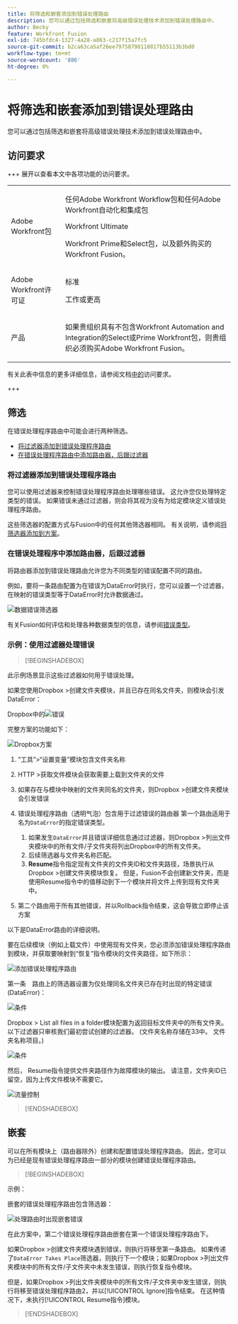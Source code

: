 ```yaml
---
title: 将筛选和嵌套添加到错误处理路由
description: 您可以通过包括筛选和嵌套将高级错误处理技术添加到错误处理路由中。
author: Becky
feature: Workfront Fusion
exl-id: 745bfdc4-1327-4a28-a863-c217f15a7fc5
source-git-commit: b2ca63ca5af26ee79758798118817b55113b3bd0
workflow-type: tm+mt
source-wordcount: '886'
ht-degree: 0%

---
```


# 将筛选和嵌套添加到错误处理路由

您可以通过包括筛选和嵌套将高级错误处理技术添加到错误处理路由中。

## 访问要求

+++ 展开以查看本文中各项功能的访问要求。

<table style="table-layout:auto">
 <col> 
 <col> 
 <tbody> 
  <tr> 
   <td role="rowheader">Adobe Workfront包</td> 
   <td> <p>任何Adobe Workfront Workflow包和任何Adobe Workfront自动化和集成包</p><p>Workfront Ultimate</p><p>Workfront Prime和Select包，以及额外购买的Workfront Fusion。</p> </td> 
  </tr> 
  <tr data-mc-conditions=""> 
   <td role="rowheader">Adobe Workfront许可证</td> 
   <td> <p>标准</p><p>工作或更高</p> </td> 
  </tr> 
  <tr> 
   <td role="rowheader">产品</td> 
   <td>
   <p>如果贵组织具有不包含Workfront Automation and Integration的Select或Prime Workfront包，则贵组织必须购买Adobe Workfront Fusion。</li></ul>
   </td> 
  </tr>
 </tbody> 
</table>

有关此表中信息的更多详细信息，请参阅文档[中的](/help/workfront-fusion/references/licenses-and-roles/access-level-requirements-in-documentation.md)访问要求。

+++

## 筛选

在错误处理程序路由中可能会进行两种筛选。

* [将过滤器添加到错误处理程序路由](#add-a-filter-to-the-error-handler-route)
* [在错误处理程序路由中添加路由器，后跟过滤器](#add-a-router-followed-by-filters-to-the-error-handler)

### 将过滤器添加到错误处理程序路由

您可以使用过滤器来控制错误处理程序路由处理哪些错误。 这允许您仅处理特定类型的错误。 如果错误未通过过滤器，则会将其视为没有为给定模块定义错误处理程序路由。

这些筛选器的配置方式与Fusion中的任何其他筛选器相同。 有关说明，请参阅[将筛选器添加到方案](/help/workfront-fusion/create-scenarios/add-modules/add-a-filter-to-a-scenario.md)。

### 在错误处理程序中添加路由器，后跟过滤器

将路由器添加到错误处理路由允许您为不同类型的错误配置不同的路由。

例如，要将一条路由配置为在错误为DataError时执行，您可以设置一个过滤器，在映射的错误类型等于DataError时允许数据通过。

![数据错误筛选器](assets/filter-dataerror.png)

有关Fusion如何评估和处理各种数据类型的信息，请参阅[错误类型](/help/workfront-fusion/references/errors/error-processing.md)。

### 示例：使用过滤器处理错误

>[!BEGINSHADEBOX]

此示例场景显示这些过滤器如何用于错误处理。

如果您使用Dropbox >创建文件夹模块，并且已存在同名文件夹，则模块会引发DataError：

Dropbox中的![错误](assets/dropbox.png)

完整方案的功能如下：

![Dropbox方案](assets/dropbox-scenario.png)

1. “工具”>“设置变量”模块包含文件夹名称
1. HTTP >获取文件模块会获取需要上载到文件夹的文件
1. 如果存在与模块中映射的文件夹同名的文件夹，则Dropbox >创建文件夹模块会引发错误
1. 错误处理程序路由（透明气泡）包含用于过滤错误的路由器
第一个路由适用于名为`DataError`的指定错误类型。

   1. 如果发生`DataError`并且错误详细信息通过过滤器，则Dropbox >列出文件夹模块中的所有文件/子文件夹将列出Dropbox中的所有文件夹。
   1. 后续筛选器与文件夹名称匹配。
   1. **Resume**&#x200B;指令指定现有文件夹的文件夹ID和文件夹路径，场景执行从Dropbox >创建文件夹模块恢复。 但是，Fusion不会创建新文件夹，而是使用Resume指令中的值移动到下一个模块并将文件上传到现有文件夹中。

1. 第二个路由用于所有其他错误，并以Rollback指令结束，这会导致立即停止该方案

以下是DataError路由的详细说明。

要在后续模块（例如上载文件）中使用现有文件夹，您必须添加错误处理程序路由到模块，并获取要映射到“恢复”指令模块的文件夹路径，如下所示：

![添加错误处理程序路由](assets/add-error-handler-route.png)

第一条　路由上的筛选器设置为仅处理同名文件夹已存在时出现的特定错误(DataError)：

![条件](assets/condition.png)

Dropbox > List all files in a folder模块配置为返回目标文件夹中的所有文件夹。 以下过滤器只审核我们最初尝试创建的过滤器。 (文件夹名称存储在33中。 文件夹名称项目。)

![条件](assets/condition2.png)

然后， Resume指令提供文件夹路径作为故障模块的输出。 请注意，文件夹ID已留空，因为上传文件模块不需要它。

![流量控制](assets/flow-control.png)

>[!ENDSHADEBOX]

## 嵌套

可以在所有模块上（路由器除外）创建和配置错误处理程序路由。 因此，您可以为已经是现有错误处理程序路由一部分的模块创建错误处理程序路由。

>[!BEGINSHADEBOX]

示例：

嵌套的错误处理程序路由包含筛选器：

![处理路由时出现嵌套错误](assets/nested-error-handling-route.png)

在此方案中，第二个错误处理程序路由嵌套在第一个错误处理程序路由下。

如果Dropbox >创建文件夹模块遇到错误，则执行将移至第一条路由。 如果传递了`DataError Takes Place`筛选器，则执行下一个模块；如果Dropbox >列出文件夹模块中的所有文件/子文件夹中未发生错误，则执行恢复指令模块。

但是，如果Dropbox >列出文件夹模块中的所有文件/子文件夹中发生错误，则执行将移至错误处理程序路由2，并以[!UICONTROL Ignore]指令结束。 在这种情况下，未执行[!UICONTROL Resume指令]模块。

>[!ENDSHADEBOX]
